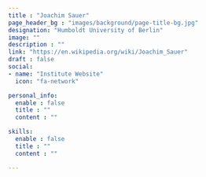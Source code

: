 ```yaml
---
title : "Joachim Sauer"
page_header_bg : "images/background/page-title-bg.jpg"
designation: "Humboldt University of Berlin"
image: ""
description : ""
link: "https://en.wikipedia.org/wiki/Joachim_Sauer"
draft : false
social:
- name: "Institute Website"
  icon: "fa-network"

personal_info:
  enable : false
  title : ""
  content : ""

skills:
  enable : false
  title : ""
  content : ""

---
```

